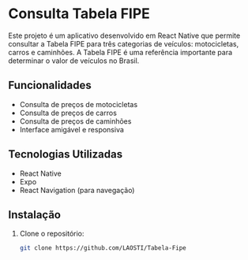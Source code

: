 # Consulta Tabela FIPE

Este projeto é um aplicativo desenvolvido em React Native que permite consultar a Tabela FIPE para três categorias de veículos: motocicletas, carros e caminhões. A Tabela FIPE é uma referência importante para determinar o valor de veículos no Brasil.

## Funcionalidades

- Consulta de preços de motocicletas
- Consulta de preços de carros
- Consulta de preços de caminhões
- Interface amigável e responsiva

## Tecnologias Utilizadas

- React Native
- Expo
- React Navigation (para navegação)

## Instalação

1. Clone o repositório:
   ```bash
   git clone https://github.com/LAOSTI/Tabela-Fipe
